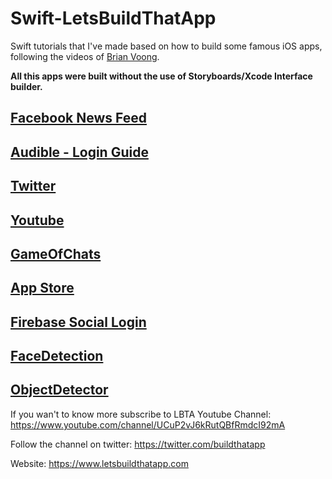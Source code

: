 # Swift-LetsBuildThatApp

Swift tutorials that I've made based on how to build some famous iOS apps, following the videos of [Brian Voong](https://github.com/bhlvoong).

<b> All this apps were built without the use of Storyboards/Xcode Interface builder. </b>

## [Facebook News Feed](https://www.youtube.com/watch?v=NJxb7EKXF3U&list=PL0dzCUj1L5JHDWIO3x4wePhD8G4d1Fa6N)
## [Audible - Login Guide](https://www.youtube.com/watch?v=kecV6xPTTr8&list=PL0dzCUj1L5JHfozquTVhV4HRy-1A_aXlv)
## [Twitter](https://www.youtube.com/watch?v=2fcf9yFe944&list=PL0dzCUj1L5JE1wErjzEyVqlvx92VN3DL5)
## [Youtube](https://www.youtube.com/watch?v=3Xv1mJvwXok&list=PL0dzCUj1L5JGKdVUtA5xds1zcyzsz7HLj)
## [GameOfChats](https://www.youtube.com/playlist?list=PL0dzCUj1L5JEfHqwjBV0XFb9qx9cGXwkq)
## [App Store](https://www.youtube.com/watch?v=Ko9oNhlTwH0&list=PL0dzCUj1L5JEXct3-OV6itP7Kz3tRDmma)
## [Firebase Social Login](https://www.youtube.com/watch?v=iSszeW1aH6I&list=PL0dzCUj1L5JGwSBwZIDlalK1bJph6xNi9)
## [FaceDetection](https://www.youtube.com/watch?v=d0U5j89M6aI&index=8&list=PL0dzCUj1L5JFT47RJPN_9P9TXFyLBicJr)
## [ObjectDetector](https://www.youtube.com/watch?v=p6GA8ODlnX0&list=PL0dzCUj1L5JFT47RJPN_9P9TXFyLBicJr&index=10)

If you wan't to know more subscribe to LBTA Youtube Channel: https://www.youtube.com/channel/UCuP2vJ6kRutQBfRmdcI92mA

Follow the channel on twitter: https://twitter.com/buildthatapp

Website: https://www.letsbuildthatapp.com

